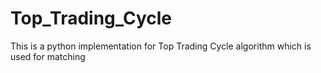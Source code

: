 # Top_Trading_Cycle
This is a python implementation for Top Trading Cycle algorithm which is used for matching
